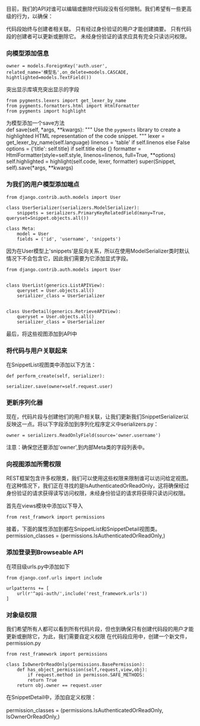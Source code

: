 目前，我们的API对谁可以编辑或删除代码段没有任何限制。我们希望有一些更高级的行为，以确保：

代码段始终与创建者相关联。
只有经过身份验证的用户才能创建摘要。
只有代码段的创建者可以更新或删除它。
未经身份验证的请求应具有完全只读访问权限。

### 向模型添加信息

    owner = models.ForeignKey('auth.user',
    related_name='模型名',on_delete=models.CASCADE,
    hightlighted=models.TextField())

突出显示库填充突出显示的字段

    from pygments.lexers import get_lexer_by_name
    from pygments.formatters.html import HtmlFormatter
    from pygments import highlight

为模型添加一个save方法
​    
    def save(self, *args, **kwargs):
    """
    Use the `pygments` library to create a highlighted HTML
    representation of the code snippet.
    """
    lexer = get_lexer_by_name(self.language)
    linenos = 'table' if self.linenos else False
    options = {'title': self.title} if self.title else {}
    formatter = HtmlFormatter(style=self.style, linenos=linenos,
                              full=True, **options)
    self.highlighted = highlight(self.code, lexer, formatter)
    super(Snippet, self).save(*args, **kwargs)
### 为我们的用户模型添加端点

    from django.contrib.auth.models import User

    class UserSerializer(serializers.ModelSerializer):
        snippets = serializers.PrimaryKeyRelatedField(many=True, queryset=Snippet.objects.all())
    
    class Meta:
        model = User
        fields = ('id', 'username', 'snippets')
因为在User模型上'snippets'是反向关系，所以在使用ModelSerializer类时默认情况下不会包含它，因此我们需要为它添加显式字段。

    from django.contrib.auth.models import User


    class UserList(generics.ListAPIView):
        queryset = User.objects.all()
        serializer_class = UserSerializer


    class UserDetail(generics.RetrieveAPIView):
        queryset = User.objects.all()
        serializer_class = UserSerializer
最后，将这些视图添加到API中


### 将代码与用户关联起来
在SnippetList视图类中添加以下方法：

    def perform_create(self, serializer):

    serializer.save(owner=self.request.user)
### 更新序列化器
现在，代码片段与创建他们的用户相关联，让我们更新我们SnippetSerializer以反映这一点。将以下字段添加到序列化程序定义中serializers.py：

    owner = serializers.ReadOnlyField(source='owner.username')

注意：确保您还要添加'owner',到内部Meta类的字段列表中。

### 向视图添加所需权限
REST框架包含许多权限类，我们可以使用这些权限来限制谁可以访问给定视图。在这种情况下，我们正在寻找的是IsAuthenticatedOrReadOnly，这将确保经过身份验证的请求获得读写访问权限，未经身份验证的请求将获得只读访问权限。

首先在views模块中添加以下导入

    from rest_framwork import permissions

接着，下面的属性添加到都在SnippetList和SnippetDetail视图类。
​    
    permission_classes = (permissions.IsAuthenticatedOrReadOnly,)

### 添加登录到Browseable API

在项目级urls.py中添加如下

    from django.conf.urls import include

    urlpatterns += [
        url(r'^api-auth/',include('rest_framework.urls'))
    ]
### 对象级权限

我们希望所有人都可以看到所有代码片段，但也到确保只有创建代码段的用户才能更新或删除它，为此，我们需要自定义权限
在代码段应用中，创建一个新文件，permission.py

    from rest_framework import permissions

    class IsOwnerOrReadOnly(permissions.BasePermission):
    	def has_object_permission(self,request,view,obj):
        	if request.method in permisson.SAFE_METHODS:
        	return True
    	return obj.owner == request.user

在SnippetDetail中，添加自定义权限：    
​    
    permission_classes = (permissions.IsAuthenticatedOrReadOnly, IsOwnerOrReadOnly,)    

​    
​    
​    
​    
​    

​    
​    











































